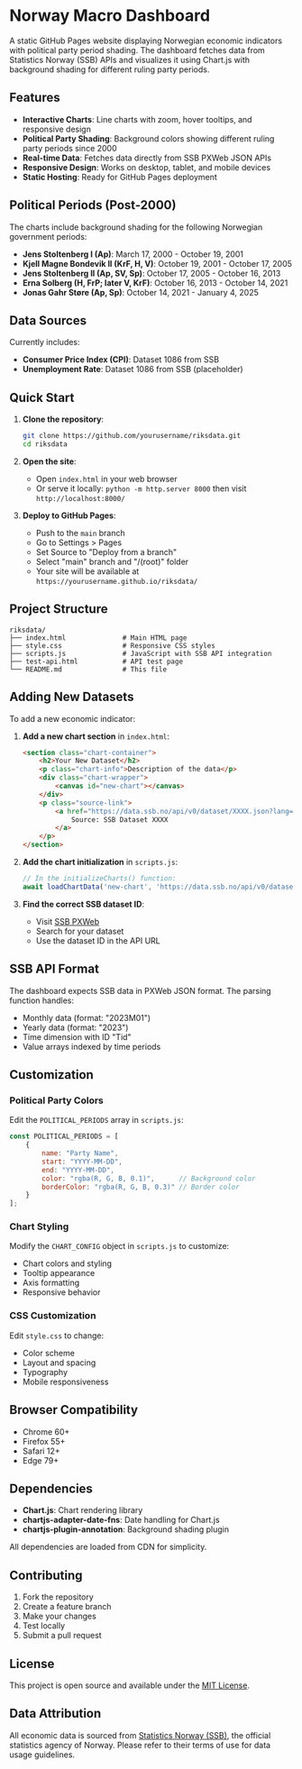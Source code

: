 # Norway Macro Dashboard

A static GitHub Pages website displaying Norwegian economic indicators with political party period shading. The dashboard fetches data from Statistics Norway (SSB) APIs and visualizes it using Chart.js with background shading for different ruling party periods.

## Features

- **Interactive Charts**: Line charts with zoom, hover tooltips, and responsive design
- **Political Party Shading**: Background colors showing different ruling party periods since 2000
- **Real-time Data**: Fetches data directly from SSB PXWeb JSON APIs
- **Responsive Design**: Works on desktop, tablet, and mobile devices
- **Static Hosting**: Ready for GitHub Pages deployment

## Political Periods (Post-2000)

The charts include background shading for the following Norwegian government periods:

- **Jens Stoltenberg I (Ap)**: March 17, 2000 - October 19, 2001
- **Kjell Magne Bondevik II (KrF, H, V)**: October 19, 2001 - October 17, 2005
- **Jens Stoltenberg II (Ap, SV, Sp)**: October 17, 2005 - October 16, 2013
- **Erna Solberg (H, FrP; later V, KrF)**: October 16, 2013 - October 14, 2021
- **Jonas Gahr Støre (Ap, Sp)**: October 14, 2021 - January 4, 2025

## Data Sources

Currently includes:
- **Consumer Price Index (CPI)**: Dataset 1086 from SSB
- **Unemployment Rate**: Dataset 1086 from SSB (placeholder)

## Quick Start

1. **Clone the repository**:
   ```bash
   git clone https://github.com/yourusername/riksdata.git
   cd riksdata
   ```

2. **Open the site**:
   - Open `index.html` in your web browser
   - Or serve it locally: `python -m http.server 8000` then visit `http://localhost:8000/`

3. **Deploy to GitHub Pages**:
   - Push to the `main` branch
   - Go to Settings > Pages
   - Set Source to "Deploy from a branch"
   - Select "main" branch and "/(root)" folder
   - Your site will be available at `https://yourusername.github.io/riksdata/`

## Project Structure

```
riksdata/
├── index.html              # Main HTML page
├── style.css               # Responsive CSS styles
├── scripts.js              # JavaScript with SSB API integration
├── test-api.html           # API test page
└── README.md               # This file
```

## Adding New Datasets

To add a new economic indicator:

1. **Add a new chart section** in `index.html`:
   ```html
   <section class="chart-container">
       <h2>Your New Dataset</h2>
       <p class="chart-info">Description of the data</p>
       <div class="chart-wrapper">
           <canvas id="new-chart"></canvas>
       </div>
       <p class="source-link">
           <a href="https://data.ssb.no/api/v0/dataset/XXXX.json?lang=en" target="_blank">
               Source: SSB Dataset XXXX
           </a>
       </p>
   </section>
   ```

2. **Add the chart initialization** in `scripts.js`:
   ```javascript
   // In the initializeCharts() function:
   await loadChartData('new-chart', 'https://data.ssb.no/api/v0/dataset/XXXX.json?lang=en', 'Your Dataset Name');
   ```

3. **Find the correct SSB dataset ID**:
   - Visit [SSB PXWeb](https://www.ssb.no/en/statbank)
   - Search for your dataset
   - Use the dataset ID in the API URL

## SSB API Format

The dashboard expects SSB data in PXWeb JSON format. The parsing function handles:
- Monthly data (format: "2023M01")
- Yearly data (format: "2023")
- Time dimension with ID "Tid"
- Value arrays indexed by time periods

## Customization

### Political Party Colors

Edit the `POLITICAL_PERIODS` array in `scripts.js`:
```javascript
const POLITICAL_PERIODS = [
    {
        name: "Party Name",
        start: "YYYY-MM-DD",
        end: "YYYY-MM-DD",
        color: "rgba(R, G, B, 0.1)",      // Background color
        borderColor: "rgba(R, G, B, 0.3)" // Border color
    }
];
```

### Chart Styling

Modify the `CHART_CONFIG` object in `scripts.js` to customize:
- Chart colors and styling
- Tooltip appearance
- Axis formatting
- Responsive behavior

### CSS Customization

Edit `style.css` to change:
- Color scheme
- Layout and spacing
- Typography
- Mobile responsiveness

## Browser Compatibility

- Chrome 60+
- Firefox 55+
- Safari 12+
- Edge 79+

## Dependencies

- **Chart.js**: Chart rendering library
- **chartjs-adapter-date-fns**: Date handling for Chart.js
- **chartjs-plugin-annotation**: Background shading plugin

All dependencies are loaded from CDN for simplicity.

## Contributing

1. Fork the repository
2. Create a feature branch
3. Make your changes
4. Test locally
5. Submit a pull request

## License

This project is open source and available under the [MIT License](LICENSE).

## Data Attribution

All economic data is sourced from [Statistics Norway (SSB)](https://www.ssb.no/), the official statistics agency of Norway. Please refer to their terms of use for data usage guidelines.